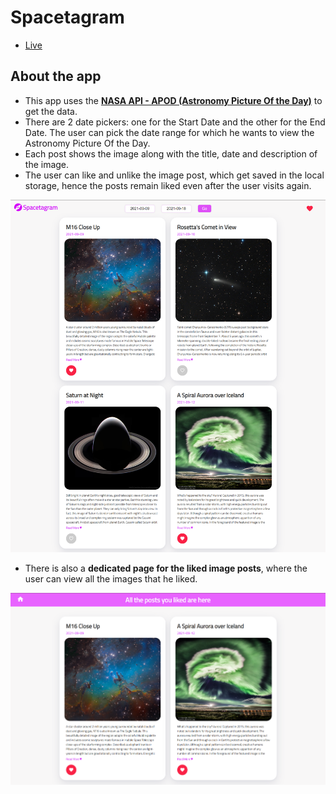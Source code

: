 # Spacetagram

- [Live](http://spacetagram-sukhseerat-kaur.netlify.app)

## About the app

- This app uses the **[NASA API - APOD (Astronomy Picture Of the Day)](https://api.nasa.gov/)** to get the data.
- There are 2 date pickers: one for the Start Date and the other for the End Date. The user can pick the date range for which he wants to view the Astronomy Picture Of the Day.
- Each post shows the image along with the title, date and description of the image.
- The user can like and unlike the image post, which get saved in the local storage, hence the posts remain liked even after the user visits again.

![](./public/spacetagram-image.png)

- There is also a **dedicated page for the liked image posts**, where the user can view all the images that he liked.

![](./public/spacetagram-readme-image-2.png)
